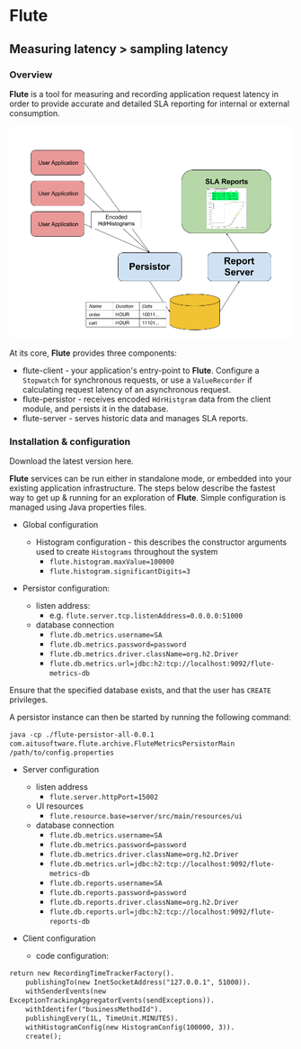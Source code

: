 # Flute

## Measuring latency > sampling latency

### Overview

__Flute__ is a tool for measuring and recording application request latency
in order to provide accurate and detailed SLA reporting for 
internal or external consumption.  

![Flute Architecture](doc/img/FluteArchitecture.png "Flute Architecture")

At its core, __Flute__ provides three components:

* flute-client - your application's entry-point to __Flute__. Configure a `Stopwatch` for synchronous requests, 
or use a `ValueRecorder` if calculating request latency of an asynchronous request.
* flute-persistor - receives encoded `HdrHistgram` data from the client module, and persists it in the database.
* flute-server - serves historic data and manages SLA reports.


### Installation & configuration

Download the latest version here.

__Flute__ services can be run either in standalone mode, or embedded into your existing application infrastructure.
The steps below describe the fastest way to get up & running for an exploration of __Flute__.
Simple configuration is managed using Java properties files.


* Global configuration
   * Histogram configuration - this describes the constructor arguments used to create `Histograms` throughout the system
      * `flute.histogram.maxValue=100000`
      * `flute.histogram.significantDigits=3`

* Persistor configuration:  
   * listen address: 
      * e.g. `flute.server.tcp.listenAddress=0.0.0.0:51000`
   * database connection
      * `flute.db.metrics.username=SA`
      * `flute.db.metrics.password=password`
      * `flute.db.metrics.driver.className=org.h2.Driver`
      * `flute.db.metrics.url=jdbc:h2:tcp://localhost:9092/flute-metrics-db`
      
Ensure that the specified database exists, and that the user has `CREATE` privileges.
      
A persistor instance can then be started by running the following command:

```
java -cp ./flute-persistor-all-0.0.1 com.aitusoftware.flute.archive.FluteMetricsPersistorMain /path/to/config.properties
```

* Server configuration
   * listen address
      * `flute.server.httpPort=15002`
   * UI resources
      * `flute.resource.base=server/src/main/resources/ui`
   * database connection
      * `flute.db.metrics.username=SA`
      * `flute.db.metrics.password=password`
      * `flute.db.metrics.driver.className=org.h2.Driver`
      * `flute.db.metrics.url=jdbc:h2:tcp://localhost:9092/flute-metrics-db`
      * `flute.db.reports.username=SA`
      * `flute.db.reports.password=password`
      * `flute.db.reports.driver.className=org.h2.Driver`
      * `flute.db.reports.url=jdbc:h2:tcp://localhost:9092/flute-reports-db`

* Client configuration
   * code configuration:
```
return new RecordingTimeTrackerFactory().
    publishingTo(new InetSocketAddress("127.0.0.1", 51000)).
    withSenderEvents(new ExceptionTrackingAggregatorEvents(sendExceptions)).
    withIdentifer("businessMethodId").
    publishingEvery(1L, TimeUnit.MINUTES).
    withHistogramConfig(new HistogramConfig(100000, 3)).
    create();
```